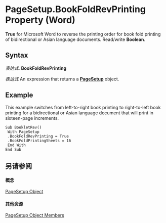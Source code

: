 
# PageSetup.BookFoldRevPrinting Property (Word)

 **True** for Microsoft Word to reverse the printing order for book fold printing of bidirectional or Asian language documents. Read/write **Boolean**.


## Syntax

 _表达式_. **BookFoldRevPrinting**

 _表达式_ An expression that returns a **[PageSetup](1879d601-80ad-4fc0-1a87-92e999b59f88.md)** object.


## Example

This example switches from left-to-right book printing to right-to-left book printing for a bidirectional or Asian language document that will print in sixteen-page increments.


```
Sub BookletRev() 
 With PageSetup 
 .BookFoldRevPrinting = True 
 .BookFoldPrintingSheets = 16 
 End With 
End Sub
```


## 另请参阅


#### 概念


[PageSetup Object](1879d601-80ad-4fc0-1a87-92e999b59f88.md)
#### 其他资源


[PageSetup Object Members](http://msdn.microsoft.com/library/9ff8b896-933b-1a19-19d5-5e5d87aab1b5%28Office.15%29.aspx)